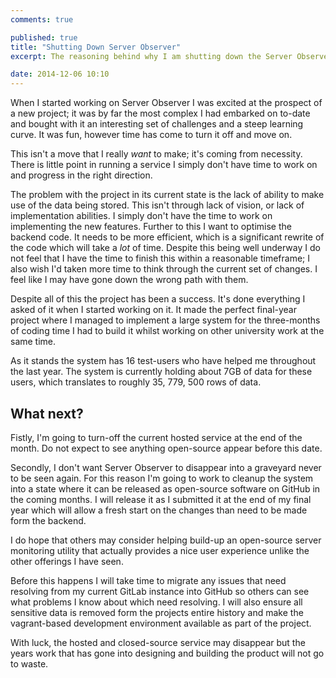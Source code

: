 ```yaml
---
comments: true

published: true
title: "Shutting Down Server Observer"
excerpt: The reasoning behind why I am shutting down the Server Observer service, and what's coming next for it.

date: 2014-12-06 10:10
---
```


When I started working on Server Observer I was excited at the prospect of a new project; it was by far the most complex I had embarked on to-date and bought with it an interesting set of challenges and a steep learning curve. It was fun, however time has come to turn it off and move on.

This isn't a move that I really *want* to make; it's coming from necessity. There is little point in running a service I simply don't have time to work on and progress in the right direction.

The problem with the project in its current state is the lack of ability to make use of the data being stored. This isn't through lack of vision, or lack of implementation abilities. I simply don't have the time to work on implementing the new features. Further to this I want to optimise the backend code. It needs to be more efficient, which is a significant rewrite of the code which will take a *lot* of time. Despite this being well underway I do not feel that I have the time to finish this within a reasonable timeframe; I also wish I'd taken more time to think through the current set of changes. I feel like I may have gone down the wrong path with them.

Despite all of this the project has been a success. It's done everything I asked of it when I started working on it. It made the perfect final-year project where I managed to implement a large system for the three-months of coding time I had to build it whilst working on other university work at the same time.

As it stands the system has 16 test-users who have helped me throughout the last year. The system is currently holding about 7GB of data for these users, which translates to roughly 35, 779, 500 rows of data.

## What next?

Fistly, I'm going to turn-off the current hosted service at the end of the month. Do not expect to see anything open-source appear before this date.

Secondly, I don't want Server Observer to disappear into a graveyard never to be seen again. For this reason I'm going to work to cleanup the system into a state where it can be released as open-source software on GitHub in the coming months. I will release it as I submitted it at the end of my final year which will allow a fresh start on the changes than need to be made form the backend.

I do hope that others may consider helping build-up an open-source server monitoring utility that actually provides a nice user experience unlike the other offerings I have seen.

Before this happens I will take time to migrate any issues that need resolving from my current GitLab instance into GitHub so others can see what problems I know about which need resolving. I will also ensure all sensitive data is removed form the projects entire history and make the vagrant-based development environment available as part of the project.

With luck, the hosted and closed-source service may disappear but the years work that has gone into designing and building the product will not go to waste.
